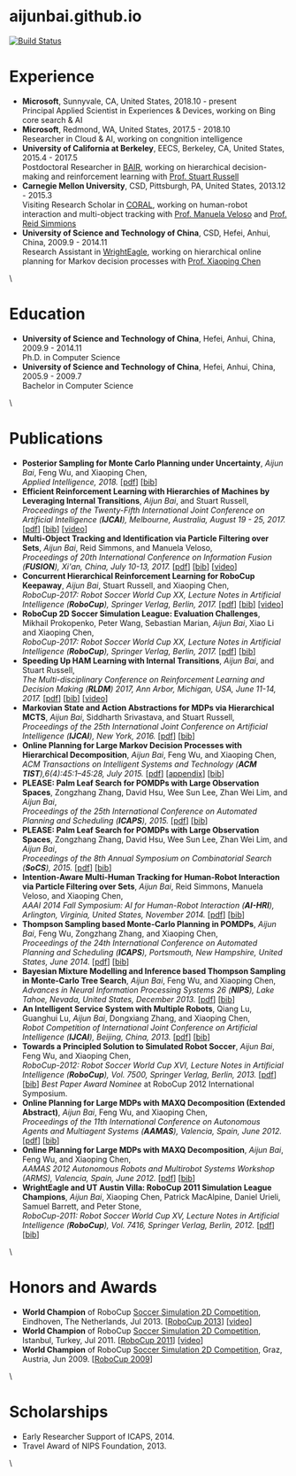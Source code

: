 # aijunbai.github.io

[![Build Status](https://travis-ci.org/aijunbai/aijunbai.github.io.svg?branch=master)](https://travis-ci.org/aijunbai/aijunbai.github.io)

# Experience

- **Microsoft**, Sunnyvale, CA, United States, 2018.10 - present\
  Principal Applied Scientist in Experiences \& Devices, working on Bing core search \& AI
- **Microsoft**, Redmond, WA, United States, 2017.5 - 2018.10\
  Researcher in Cloud \& AI, working on congnition intelligence
- **University of California at Berkeley**, EECS, Berkeley, CA, United States, 2015.4 - 2017.5\
  Postdoctoral Researcher in [BAIR](http://bair.berkeley.edu/),
  working on hierarchical decision-making and reinforcement learning with [Prof. Stuart Russell](https://people.eecs.berkeley.edu/~russell/)
- **Carnegie Mellon University**, CSD, Pittsburgh, PA, United States, 2013.12 - 2015.3\
  Visiting Research Scholar in [CORAL](http://www.cs.cmu.edu/~coral/), working on human-robot interaction and multi-object tracking with [Prof. Manuela Veloso](http://www.cs.cmu.edu/~mmv/) and [Prof. Reid Simmions](http://www.cs.cmu.edu/~reids/)
- **University of Science and Technology of China**, CSD, Hefei, Anhui, China, 2009.9 - 2014.11\
  Research Assistant in [WrightEagle](https://wrighteagle2d.github.io/),
  working on hierarchical online planning for Markov decision processes with [Prof. Xiaoping Chen](http://ai.ustc.edu.cn/en/people/xpchen.php)

\

# Education

- **University of Science and Technology of China**, Hefei, Anhui, China, 2009.9 - 2014.11\
  Ph.D. in Computer Science
- **University of Science and Technology of China**, Hefei, Anhui, China, 2005.9 - 2009.7\
  Bachelor in Computer Science

\

# Publications

- **Posterior Sampling for Monte Carlo Planning under Uncertainty**, _Aijun Bai_, Feng Wu, and Xiaoping Chen,\
  _Applied Intelligence, 2018._
  \[[pdf](publications/AI18-Bai.pdf)\]
  \[[bib](publications/AI18-Bai.bib)\]
- **Efficient Reinforcement Learning with Hierarchies of Machines by Leveraging Internal Transitions**, _Aijun Bai_, and Stuart Russell,\
  _Proceedings of the Twenty-Fifth International Joint Conference on Artificial Intelligence (**IJCAI**), Melbourne, Australia, August 19 - 25, 2017._
  \[[pdf](publications/IJCAI17-Bai.pdf)\]
  \[[bib](publications/IJCAI17-Bai.bib)\]
  \[[video](https://www.youtube.com/watch?v=ob249J8Kxi0)\]
- **Multi-Object Tracking and Identification via Particle Filtering over Sets**, _Aijun Bai_, Reid Simmons, and Manuela Veloso,\
  _Proceedings of 20th International Conference on Information Fusion (**FUSION**), Xi'an, China, July 10-13, 2017._
  \[[pdf](publications/FUSION17-Bai.pdf)\]
  \[[bib](publications/FUSION17-Bai.bib)\]
  \[[video](https://www.youtube.com/watch?v=M2VjS2tMNmg)\]
- **Concurrent Hierarchical Reinforcement Learning for RoboCup Keepaway**, _Aijun
  Bai_, Stuart Russell, and Xiaoping Chen,\
  _RoboCup-2017: Robot Soccer World Cup XX, Lecture Notes in
  Artificial Intelligence (**RoboCup**), Springer Verlag, Berlin, 2017._
  \[[pdf](publications/LNAI17-Bai.pdf)\]
  \[[bib](publications/LNAI17-Bai.bib)\]
  \[[video](https://www.youtube.com/watch?v=ob249J8Kxi0)\]
- **RoboCup 2D Soccer Simulation League: Evaluation Challenges**, Mikhail Prokopenko, Peter Wang, Sebastian Marian, _Aijun Bai_, Xiao Li and Xiaoping Chen,\
  _RoboCup-2017: Robot Soccer World Cup XX, Lecture Notes in
  Artificial Intelligence (**RoboCup**), Springer Verlag, Berlin, 2017._
  \[[pdf](publications/LNAI17-Prokopenko.pdf)\]
  \[[bib](publications/LNAI17-Prokopenko.bib)\]
- **Speeding Up HAM Learning with Internal Transitions**, _Aijun Bai_, and Stuart Russell,\
  _The Multi-disciplinary Conference on Reinforcement Learning and Decision Making (**RLDM**)
  2017, Ann Arbor, Michigan, USA, June 11-14, 2017._
  \[[pdf](publications/RLDM17-Bai.pdf)\]
  \[[bib](publications/RLDM17-Bai.bib)\]
  \[[video](https://www.youtube.com/watch?v=ob249J8Kxi0)\]
- **Markovian State and Action Abstractions for MDPs via Hierarchical
  MCTS**, _Aijun Bai_, Siddharth Srivastava, and Stuart Russell,\
  _Proceedings of the 25th International Joint Conference on
  Artificial Intelligence (**IJCAI**), New York, 2016._
  \[[pdf](publications/IJCAI16-Bai.pdf)\]
  \[[bib](publications/IJCAI16-Bai.bib)\]
- **Online Planning for Large Markov Decision Processes with
  Hierarchical Decomposition**, _Aijun Bai_, Feng Wu, and Xiaoping
  Chen,\
  _ACM Transactions on Intelligent Systems and Technology (**ACM
  TIST**),6(4):45:1–45:28, July 2015._
  \[[pdf](publications/TIST15-Bai.pdf)\]
  \[[appendix](publications/TIST15-Bai_app.pdf)\]
  \[[bib](publications/TIST15-Bai.bib)\]
- **PLEASE: Palm Leaf Search for POMDPs with Large Observation
  Spaces**, Zongzhang Zhang, David Hsu, Wee Sun Lee, Zhan Wei Lim, and
  _Aijun Bai_,\
  _Proceedings of the 25th International Conference on Automated
  Planning and Scheduling (**ICAPS**), 2015._
  \[[pdf](publications/ICAPS15-Zhang.pdf)\]
  \[[bib](publications/ICAPS15-Zhang.bib)\]
- **PLEASE: Palm Leaf Search for POMDPs with Large Observation
  Spaces**, Zongzhang Zhang, David Hsu, Wee Sun Lee, Zhan
  Wei Lim, and _Aijun Bai_,\
  _Proceedings of the 8th Annual Symposium on Combinatorial Search
  (**SoCS**), 2015._ \[[pdf](publications/SoCS15-Zhang.pdf)\]
  \[[bib](publications/SoCS15-Zhang.bib)\]
- **Intention-Aware Multi-Human Tracking for Human-Robot Interaction
  via Particle Filtering over Sets**, _Aijun Bai_, Reid Simmons,
  Manuela Veloso, and Xiaoping Chen,\
  _AAAI 2014 Fall Symposium: AI for Human-Robot Interaction (**AI-HRI**),
  Arlington, Virginia, United States, November 2014._
  \[[pdf](publications/AAAI14-Bai.pdf)\]
  \[[bib](publications/AAAI14-Bai.bib)\]
- **Thompson Sampling based Monte-Carlo Planning in POMDPs**, _Aijun
  Bai_, Feng Wu, Zongzhang Zhang, and Xiaoping Chen,\
  _Proceedings of the 24th International Conference on Automated
  Planning and Scheduling (**ICAPS**), Portsmouth, New Hampshire, United
  States, June 2014._ \[[pdf](publications/ICAPS14-Bai.pdf)\]
  \[[bib](publications/ICAPS14-Bai.bib)\]
- **Bayesian Mixture Modelling and Inference based Thompson Sampling
  in Monte-Carlo Tree Search**, _Aijun Bai_, Feng Wu, and Xiaoping
  Chen,\
  _Advances in Neural Information Processing Systems 26 (**NIPS**), Lake
  Tahoe, Nevada, United States, December 2013._
  \[[pdf](publications/NIPS13-Bai.pdf)\]
  \[[bib](publications/NIPS13-Bai.bib)\]
- **An Intelligent Service System with Multiple Robots**, Qiang Lu,
  Guanghui Lu, _Aijun Bai_, Dongxiang Zhang, and Xiaoping Chen,\
  _Robot Competition of International Joint Conference on Artificial
  Intelligence (**IJCAI**), Beijing, China, 2013._
  \[[pdf](publications/IJCAI13-Lu.pdf)\]
  \[[bib](publications/IJCAI13-Lu.bib)\]
- **Towards a Principled Solution to Simulated Robot Soccer**, _Aijun
  Bai_, Feng Wu, and Xiaoping Chen,\
  _RoboCup-2012: Robot Soccer World Cup XVI, Lecture Notes in
  Artificial Intelligence (**RoboCup**), Vol. 7500, Springer Verlag, Berlin, 2013._
  \[[pdf](publications/LNAI12-Bai.pdf)\]
  \[[bib](publications/LNAI12-Bai.bib)\]
  _Best Paper Award Nominee_ at RoboCup 2012
  International Symposium.
- **Online Planning for Large MDPs with MAXQ Decomposition (Extended Abstract)**,
  _Aijun Bai_, Feng Wu, and Xiaoping Chen,\
  _Proceedings of the 11th International Conference on Autonomous
  Agents and Multiagent Systems (**AAMAS**), Valencia, Spain, June 2012._
  \[[pdf](publications/AAMAS12-Bai.pdf)\]
  \[[bib](publications/AAMAS12-Bai.bib)\]
- **Online Planning for Large MDPs with MAXQ Decomposition**, _Aijun
  Bai_, Feng Wu, and Xiaoping Chen,\
  _AAMAS 2012 Autonomous Robots and Multirobot Systems Workshop
  (ARMS), Valencia, Spain, June 2012._
  \[[pdf](publications/ARMS12-Bai.pdf)\]
  \[[bib](publications/ARMS12-Bai.bib)\]
- **WrightEagle and UT Austin Villa: RoboCup 2011 Simulation League
  Champions**, _Aijun Bai_, Xiaoping Chen, Patrick MacAlpine, Daniel
  Urieli, Samuel Barrett, and Peter Stone,\
  _RoboCup-2011: Robot Soccer World Cup XV, Lecture Notes in
  Artificial Intelligence (**RoboCup**), Vol. 7416, Springer Verlag, Berlin, 2012._
  \[[pdf](publications/LNAI11-Bai.pdf)\]
  \[[bib](publications/LNAI11-Bai.bib)\]

\

# Honors and Awards

- **World Champion** of RoboCup [Soccer Simulation 2D
  Competition](https://en.wikipedia.org/wiki/RoboCup_2D_Soccer_Simulation_League),
  Eindhoven, The Netherlands, Jul 2013. \[[RoboCup
  2013](http://www.robocup2013.org/)\]
  \[[video](https://www.youtube.com/watch?v=BoWoIc4IrtI&list=PL4BB027D8BB6A5EB3)\]
- **World Champion** of RoboCup [Soccer Simulation 2D
  Competition](https://en.wikipedia.org/wiki/RoboCup_2D_Soccer_Simulation_League),
  Istanbul, Turkey, Jul 2011. \[[RoboCup
  2011](http://www.robocup2011.org/)\]
  \[[video](https://www.youtube.com/watch?v=leNDA5tzUfk&index=3&list=PL4BB027D8BB6A5EB3)\]
- **World Champion** of RoboCup [Soccer Simulation 2D
  Competition](https://en.wikipedia.org/wiki/RoboCup_2D_Soccer_Simulation_League),
  Graz, Austria, Jun 2009. \[[RoboCup
  2009](http://www.robocup2009.org/)\]

\

# Scholarships

- Early Researcher Support of ICAPS, 2014.
- Travel Award of NIPS Foundation, 2013.

\
